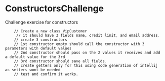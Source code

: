 # ConstructorsChallenge
Challenge exercise for constructors

        // Create a new class VipCustomer
         // it should have 3 fields name, credit limit, and email address.
        // create 3 constructors
        // 1st constructor empty should call the constructor with 3 parameters with default values
        // 2nd constructor should pass on the 2 values it receives and add a default value for the 3rd
        // 3rd constructor should save all fields.
        // create getters only for this using code generation of intellij as setters wont be needed
        // test and confirm it works.
